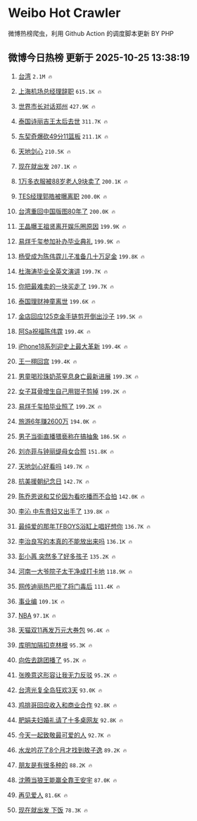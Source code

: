 # Weibo Hot Crawler 



微博热榜爬虫，利用 Github Action 的调度脚本更新 BY PHP 


## 微博今日热榜 更新于 2025-10-25 13:38:19 
1. [台湾](https://s.weibo.com/weibo?q=%E5%8F%B0%E6%B9%BE&t=31&band_rank=1&Refer=top) `2.1M 🔥` 

1. [上海机场总经理辞职](https://s.weibo.com/weibo?q=%23%E4%B8%8A%E6%B5%B7%E6%9C%BA%E5%9C%BA%E6%80%BB%E7%BB%8F%E7%90%86%E8%BE%9E%E8%81%8C%23&t=31&band_rank=2&Refer=top) `615.1K 🔥` 

1. [世界市长对话郑州](https://s.weibo.com/weibo?q=%23%E4%B8%96%E7%95%8C%E5%B8%82%E9%95%BF%E5%AF%B9%E8%AF%9D%E9%83%91%E5%B7%9E%23&t=31&band_rank=3&Refer=top) `427.9K 🔥` 

1. [泰国诗丽吉王太后去世](https://s.weibo.com/weibo?q=%23%E6%B3%B0%E5%9B%BD%E8%AF%97%E4%B8%BD%E5%90%89%E7%8E%8B%E5%A4%AA%E5%90%8E%E5%8E%BB%E4%B8%96%23&t=31&band_rank=4&Refer=top) `311.7K 🔥` 

1. [东契奇爆砍49分11篮板](https://s.weibo.com/weibo?q=%23%E4%B8%9C%E5%A5%91%E5%A5%87%E7%88%86%E7%A0%8D49%E5%88%8611%E7%AF%AE%E6%9D%BF%23&t=31&band_rank=5&Refer=top) `211.1K 🔥` 

1. [天地剑心](https://s.weibo.com/weibo?q=%E5%A4%A9%E5%9C%B0%E5%89%91%E5%BF%83&t=31&band_rank=6&Refer=top) `210.5K 🔥` 

1. [现在就出发](https://s.weibo.com/weibo?q=%E7%8E%B0%E5%9C%A8%E5%B0%B1%E5%87%BA%E5%8F%91&t=31&band_rank=7&Refer=top) `207.1K 🔥` 

1. [1万多衣服被88岁老人9块卖了](https://s.weibo.com/weibo?q=%231%E4%B8%87%E5%A4%9A%E8%A1%A3%E6%9C%8D%E8%A2%AB88%E5%B2%81%E8%80%81%E4%BA%BA9%E5%9D%97%E5%8D%96%E4%BA%86%23&t=31&band_rank=8&Refer=top) `200.1K 🔥` 

1. [TES经理郭皓被曝离职](https://s.weibo.com/weibo?q=%23TES%E7%BB%8F%E7%90%86%E9%83%AD%E7%9A%93%E8%A2%AB%E6%9B%9D%E7%A6%BB%E8%81%8C%23&t=31&band_rank=9&Refer=top) `200.0K 🔥` 

1. [台湾重回中国版图80年了](https://s.weibo.com/weibo?q=%23%E5%8F%B0%E6%B9%BE%E9%87%8D%E5%9B%9E%E4%B8%AD%E5%9B%BD%E7%89%88%E5%9B%BE80%E5%B9%B4%E4%BA%86%23&t=31&band_rank=10&Refer=top) `200.0K 🔥` 

1. [王晶曝王祖贤离开娱乐圈原因](https://s.weibo.com/weibo?q=%23%E7%8E%8B%E6%99%B6%E6%9B%9D%E7%8E%8B%E7%A5%96%E8%B4%A4%E7%A6%BB%E5%BC%80%E5%A8%B1%E4%B9%90%E5%9C%88%E5%8E%9F%E5%9B%A0%23&t=31&band_rank=11&Refer=top) `199.9K 🔥` 

1. [易烊千玺参加补办毕业典礼](https://s.weibo.com/weibo?q=%23%E6%98%93%E7%83%8A%E5%8D%83%E7%8E%BA%E5%8F%82%E5%8A%A0%E8%A1%A5%E5%8A%9E%E6%AF%95%E4%B8%9A%E5%85%B8%E7%A4%BC%23&t=31&band_rank=12&Refer=top) `199.9K 🔥` 

1. [杨受成为陈伟霆儿子准备几十万足金](https://s.weibo.com/weibo?q=%23%E6%9D%A8%E5%8F%97%E6%88%90%E4%B8%BA%E9%99%88%E4%BC%9F%E9%9C%86%E5%84%BF%E5%AD%90%E5%87%86%E5%A4%87%E5%87%A0%E5%8D%81%E4%B8%87%E8%B6%B3%E9%87%91%23&t=31&band_rank=13&Refer=top) `199.8K 🔥` 

1. [杜海涛毕业全英文演讲](https://s.weibo.com/weibo?q=%23%E6%9D%9C%E6%B5%B7%E6%B6%9B%E6%AF%95%E4%B8%9A%E5%85%A8%E8%8B%B1%E6%96%87%E6%BC%94%E8%AE%B2%23&t=31&band_rank=14&Refer=top) `199.7K 🔥` 

1. [你把最难卖的一块买走了](https://s.weibo.com/weibo?q=%E4%BD%A0%E6%8A%8A%E6%9C%80%E9%9A%BE%E5%8D%96%E7%9A%84%E4%B8%80%E5%9D%97%E4%B9%B0%E8%B5%B0%E4%BA%86&t=31&band_rank=15&Refer=top) `199.7K 🔥` 

1. [泰国理财神童离世](https://s.weibo.com/weibo?q=%23%E6%B3%B0%E5%9B%BD%E7%90%86%E8%B4%A2%E7%A5%9E%E7%AB%A5%E7%A6%BB%E4%B8%96%23&t=31&band_rank=16&Refer=top) `199.6K 🔥` 

1. [金店回应125克金手链剪开倒出沙子](https://s.weibo.com/weibo?q=%23%E9%87%91%E5%BA%97%E5%9B%9E%E5%BA%94125%E5%85%8B%E9%87%91%E6%89%8B%E9%93%BE%E5%89%AA%E5%BC%80%E5%80%92%E5%87%BA%E6%B2%99%E5%AD%90%23&t=31&band_rank=17&Refer=top) `199.5K 🔥` 

1. [阿Sa祝福陈伟霆](https://s.weibo.com/weibo?q=%23%E9%98%BFSa%E7%A5%9D%E7%A6%8F%E9%99%88%E4%BC%9F%E9%9C%86%23&t=31&band_rank=18&Refer=top) `199.4K 🔥` 

1. [iPhone18系列迎史上最大革新](https://s.weibo.com/weibo?q=%23iPhone18%E7%B3%BB%E5%88%97%E8%BF%8E%E5%8F%B2%E4%B8%8A%E6%9C%80%E5%A4%A7%E9%9D%A9%E6%96%B0%23&t=31&band_rank=19&Refer=top) `199.4K 🔥` 

1. [王一栩回宫](https://s.weibo.com/weibo?q=%E7%8E%8B%E4%B8%80%E6%A0%A9%E5%9B%9E%E5%AE%AB&t=31&band_rank=20&Refer=top) `199.4K 🔥` 

1. [男童喝珍珠奶茶窒息身亡最新进展](https://s.weibo.com/weibo?q=%23%E7%94%B7%E7%AB%A5%E5%96%9D%E7%8F%8D%E7%8F%A0%E5%A5%B6%E8%8C%B6%E7%AA%92%E6%81%AF%E8%BA%AB%E4%BA%A1%E6%9C%80%E6%96%B0%E8%BF%9B%E5%B1%95%23&t=31&band_rank=21&Refer=top) `199.3K 🔥` 

1. [女子耳骨增生自己用钳子剪掉](https://s.weibo.com/weibo?q=%23%E5%A5%B3%E5%AD%90%E8%80%B3%E9%AA%A8%E5%A2%9E%E7%94%9F%E8%87%AA%E5%B7%B1%E7%94%A8%E9%92%B3%E5%AD%90%E5%89%AA%E6%8E%89%23&t=31&band_rank=22&Refer=top) `199.2K 🔥` 

1. [易烊千玺拍毕业照了](https://s.weibo.com/weibo?q=%23%E6%98%93%E7%83%8A%E5%8D%83%E7%8E%BA%E6%8B%8D%E6%AF%95%E4%B8%9A%E7%85%A7%E4%BA%86%23&t=31&band_rank=23&Refer=top) `199.2K 🔥` 

1. [旅游6年赚2600万](https://s.weibo.com/weibo?q=%E6%97%85%E6%B8%B86%E5%B9%B4%E8%B5%9A2600%E4%B8%87&t=31&band_rank=24&Refer=top) `194.0K 🔥` 

1. [男子当街直播猥亵称在搞抽象](https://s.weibo.com/weibo?q=%E7%94%B7%E5%AD%90%E5%BD%93%E8%A1%97%E7%9B%B4%E6%92%AD%E7%8C%A5%E4%BA%B5%E7%A7%B0%E5%9C%A8%E6%90%9E%E6%8A%BD%E8%B1%A1&t=31&band_rank=25&Refer=top) `186.5K 🔥` 

1. [刘亦菲与钟丽缇母女合照](https://s.weibo.com/weibo?q=%23%E5%88%98%E4%BA%A6%E8%8F%B2%E4%B8%8E%E9%92%9F%E4%B8%BD%E7%BC%87%E6%AF%8D%E5%A5%B3%E5%90%88%E7%85%A7%23&t=31&band_rank=26&Refer=top) `151.8K 🔥` 

1. [天地剑心好看吗](https://s.weibo.com/weibo?q=%E5%A4%A9%E5%9C%B0%E5%89%91%E5%BF%83%E5%A5%BD%E7%9C%8B%E5%90%97&t=31&band_rank=27&Refer=top) `149.7K 🔥` 

1. [抗美援朝纪念日](https://s.weibo.com/weibo?q=%23%E6%8A%97%E7%BE%8E%E6%8F%B4%E6%9C%9D%E7%BA%AA%E5%BF%B5%E6%97%A5%23&t=31&band_rank=28&Refer=top) `142.7K 🔥` 

1. [陈乔恩说和艾伦因为看吃播而不合拍](https://s.weibo.com/weibo?q=%E9%99%88%E4%B9%94%E6%81%A9%E8%AF%B4%E5%92%8C%E8%89%BE%E4%BC%A6%E5%9B%A0%E4%B8%BA%E7%9C%8B%E5%90%83%E6%92%AD%E8%80%8C%E4%B8%8D%E5%90%88%E6%8B%8D&t=31&band_rank=29&Refer=top) `142.0K 🔥` 

1. [李沁 中东贵妇又出手了](https://s.weibo.com/weibo?q=%E6%9D%8E%E6%B2%81%20%E4%B8%AD%E4%B8%9C%E8%B4%B5%E5%A6%87%E5%8F%88%E5%87%BA%E6%89%8B%E4%BA%86&t=31&band_rank=30&Refer=top) `139.8K 🔥` 

1. [最纯爱的那年TFBOYS浴缸上唱好想你](https://s.weibo.com/weibo?q=%23%E6%9C%80%E7%BA%AF%E7%88%B1%E7%9A%84%E9%82%A3%E5%B9%B4TFBOYS%E6%B5%B4%E7%BC%B8%E4%B8%8A%E5%94%B1%E5%A5%BD%E6%83%B3%E4%BD%A0%23&t=31&band_rank=31&Refer=top) `136.7K 🔥` 

1. [李治良写的本真的不能放出来吗](https://s.weibo.com/weibo?q=%E6%9D%8E%E6%B2%BB%E8%89%AF%E5%86%99%E7%9A%84%E6%9C%AC%E7%9C%9F%E7%9A%84%E4%B8%8D%E8%83%BD%E6%94%BE%E5%87%BA%E6%9D%A5%E5%90%97&t=31&band_rank=32&Refer=top) `136.1K 🔥` 

1. [彭小苒 突然多了好多孩子](https://s.weibo.com/weibo?q=%E5%BD%AD%E5%B0%8F%E8%8B%92%20%E7%AA%81%E7%84%B6%E5%A4%9A%E4%BA%86%E5%A5%BD%E5%A4%9A%E5%AD%A9%E5%AD%90&t=31&band_rank=33&Refer=top) `135.2K 🔥` 

1. [河南一大爷院子太干净成打卡地](https://s.weibo.com/weibo?q=%23%E6%B2%B3%E5%8D%97%E4%B8%80%E5%A4%A7%E7%88%B7%E9%99%A2%E5%AD%90%E5%A4%AA%E5%B9%B2%E5%87%80%E6%88%90%E6%89%93%E5%8D%A1%E5%9C%B0%23&t=31&band_rank=34&Refer=top) `118.9K 🔥` 

1. [网传迪丽热巴拒了将门毒后](https://s.weibo.com/weibo?q=%23%E7%BD%91%E4%BC%A0%E8%BF%AA%E4%B8%BD%E7%83%AD%E5%B7%B4%E6%8B%92%E4%BA%86%E5%B0%86%E9%97%A8%E6%AF%92%E5%90%8E%23&t=31&band_rank=35&Refer=top) `111.4K 🔥` 

1. [事业编](https://s.weibo.com/weibo?q=%E4%BA%8B%E4%B8%9A%E7%BC%96&t=31&band_rank=36&Refer=top) `109.1K 🔥` 

1. [NBA](https://s.weibo.com/weibo?q=NBA&t=31&band_rank=37&Refer=top) `97.1K 🔥` 

1. [天猫双11再发万元大券包](https://s.weibo.com/weibo?q=%23%E5%A4%A9%E7%8C%AB%E5%8F%8C11%E5%86%8D%E5%8F%91%E4%B8%87%E5%85%83%E5%A4%A7%E5%88%B8%E5%8C%85%23&t=31&band_rank=38&Refer=top) `96.4K 🔥` 

1. [库明加隔扣克林根](https://s.weibo.com/weibo?q=%23%E5%BA%93%E6%98%8E%E5%8A%A0%E9%9A%94%E6%89%A3%E5%85%8B%E6%9E%97%E6%A0%B9%23&t=31&band_rank=39&Refer=top) `95.3K 🔥` 

1. [向佐去跳团播了](https://s.weibo.com/weibo?q=%23%E5%90%91%E4%BD%90%E5%8E%BB%E8%B7%B3%E5%9B%A2%E6%92%AD%E4%BA%86%23&t=31&band_rank=40&Refer=top) `95.2K 🔥` 

1. [张晚意这形容让我无力反驳](https://s.weibo.com/weibo?q=%E5%BC%A0%E6%99%9A%E6%84%8F%E8%BF%99%E5%BD%A2%E5%AE%B9%E8%AE%A9%E6%88%91%E6%97%A0%E5%8A%9B%E5%8F%8D%E9%A9%B3&t=31&band_rank=41&Refer=top) `95.2K 🔥` 

1. [台湾光复全岛狂欢3天](https://s.weibo.com/weibo?q=%23%E5%8F%B0%E6%B9%BE%E5%85%89%E5%A4%8D%E5%85%A8%E5%B2%9B%E7%8B%82%E6%AC%A23%E5%A4%A9%23&t=31&band_rank=42&Refer=top) `93.0K 🔥` 

1. [鸡排哥回应收入和商业合作](https://s.weibo.com/weibo?q=%23%E9%B8%A1%E6%8E%92%E5%93%A5%E5%9B%9E%E5%BA%94%E6%94%B6%E5%85%A5%E5%92%8C%E5%95%86%E4%B8%9A%E5%90%88%E4%BD%9C%23&t=31&band_rank=43&Refer=top) `92.8K 🔥` 

1. [肥娟夫妇婚礼请了十多桌网友](https://s.weibo.com/weibo?q=%23%E8%82%A5%E5%A8%9F%E5%A4%AB%E5%A6%87%E5%A9%9A%E7%A4%BC%E8%AF%B7%E4%BA%86%E5%8D%81%E5%A4%9A%E6%A1%8C%E7%BD%91%E5%8F%8B%23&t=31&band_rank=44&Refer=top) `92.8K 🔥` 

1. [今天一起致敬最可爱的人](https://s.weibo.com/weibo?q=%23%E4%BB%8A%E5%A4%A9%E4%B8%80%E8%B5%B7%E8%87%B4%E6%95%AC%E6%9C%80%E5%8F%AF%E7%88%B1%E7%9A%84%E4%BA%BA%23&t=31&band_rank=45&Refer=top) `92.7K 🔥` 

1. [水龙吟花了8个月才找到敖子逸](https://s.weibo.com/weibo?q=%E6%B0%B4%E9%BE%99%E5%90%9F%E8%8A%B1%E4%BA%868%E4%B8%AA%E6%9C%88%E6%89%8D%E6%89%BE%E5%88%B0%E6%95%96%E5%AD%90%E9%80%B8&t=31&band_rank=46&Refer=top) `89.2K 🔥` 

1. [朋友是有很多种的](https://s.weibo.com/weibo?q=%E6%9C%8B%E5%8F%8B%E6%98%AF%E6%9C%89%E5%BE%88%E5%A4%9A%E7%A7%8D%E7%9A%84&t=31&band_rank=47&Refer=top) `88.2K 🔥` 

1. [沈腾当狼王能赢全靠王安宇](https://s.weibo.com/weibo?q=%E6%B2%88%E8%85%BE%E5%BD%93%E7%8B%BC%E7%8E%8B%E8%83%BD%E8%B5%A2%E5%85%A8%E9%9D%A0%E7%8E%8B%E5%AE%89%E5%AE%87&t=31&band_rank=48&Refer=top) `87.0K 🔥` 

1. [再见爱人](https://s.weibo.com/weibo?q=%E5%86%8D%E8%A7%81%E7%88%B1%E4%BA%BA&t=31&band_rank=49&Refer=top) `81.6K 🔥` 

1. [现在就出发 下饭](https://s.weibo.com/weibo?q=%E7%8E%B0%E5%9C%A8%E5%B0%B1%E5%87%BA%E5%8F%91%20%E4%B8%8B%E9%A5%AD&t=31&band_rank=50&Refer=top) `78.3K 🔥` 


